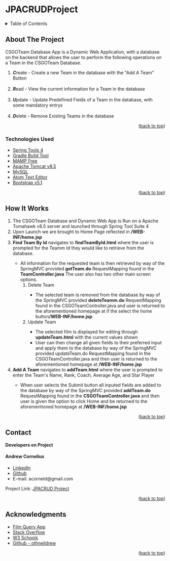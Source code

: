 # JPACRUDProject

<details>
  <summary>Table of Contents</summary>
  <ul>
    <li>
      <a href="#about-the-project">About The Project</a>
  </ul>
      <ul>
        <li><a href="#technologies-used">Technologies Used</a></li>
      </ul>
    </li>
  <ul>
    <li><a href="#howitworks">How It Works</a></li>
  </ul>  
  <ul>
    <li><a href="#contact">Contact</a></li>
  </ul>

  <ul>
    <li><a href="#acknowledgments">Acknowledgments</a></li>
    </ul>

</details>

<!-- ABOUT THE PROJECT -->

## About The Project

<p>CSGOTeam Database App is a Dynamic Web Application, with a database on the backend that allows the user to perform the following operations on a Team in the CSGOTeam Database.</p>
<ol>
<li><strong><em>C</em></strong>reate - Create a new Team in the database with the "Add A Team" Button</li>
<br>
<li><strong><em>R</em></strong>ead - View the current information for a Team in the database</li>
<br>
<li><strong><em>U</em></strong>pdate - Update Predefined Fields of a Team in the database, with some mandatory entrys</li>
<br>
<li><strong><em>D</em></strong>elete - Remove Existing Teams in the database</li>
</ol>
<!--[![Product Name Screen Shot][product-screenshot]](https://example.com) -->

<p align="right">(<a href="#top">back to top</a>)</p>

### Technologies Used

-   [Spring Tools 4](https://spring.io/tools)
-   [Gradle Build Tool](https://gradle.org/install/)
-   [MAMP Free](https://www.mamp.info/en/mac/)
-   [Apache Tomcat v8.5](https://tomcat.apache.org/)
-   [MySQL](https://www.mysql.com/)
-   [Atom Text Editor](https://atom.io/)
-   [Bootstrap v5.1](https://getbootstrap.com)

<p align="right">(<a href="#top">back to top</a>)</p>

## How It Works

<ol>
<li>
The CSGOTeam Database and Dynamic Web App is Run on a Apache Tomahawk v8.5 server and launched through Spring Tool Suite 4
</li>
<li>
Upon Launch we are brought to Home Page reflected in <strong>/WEB-INF/home.jsp</strong>
</li>
<li>
<strong>Find Team By Id</strong> navigates to <strong>findTeamById.html</strong> where the user is prompted for the Teamm Id they would like to retrieve from the database.
</li>
<ul>
<li>All information for the requested team is then retrieved by way of the SpringMVC provided <strong>getTeam.do</strong> RequestMapping found in the <strong>TeamController.java</strong>  The user also has two other main screen options.

  <ol>
    <li>Delete Team</li>
      <ul>
        <li>The selected team is removed from the database by way of the SpringMVC provided <strong>deleteTeamm.do</strong> RequestMapping found in the CSGOTeamController.java and user is returned to the aforementioned homepage at if the select the home button<strong>/WEB-INF/home.jsp</strong></li>
      </ul>
    <li>Update Team</li>
      <ul>
        <li>
        The selected film is displayed for editing through <strong>updateTeam.html</strong> with the current values shown</li>
        <li>
        User can then change all given fields to their preferred input and apply them to the database by way of the SpringMVC provided updateTeam.do RequestMapping found in the CSGOTeamController.java and then user is returned to the aforementioned homepage at <strong>/WEB-INF/home.jsp</strong>
        </li>
      </ul>
  </ol>

</ul>
<li>
<strong>Add A Team</strong> navigates to <strong>addTeam.html</strong> where the user is prompted to enter the Team's Name, Rank, Coach, Average Age, and Star Player
</li>
  <ul>
    <li>
    When user selects the Submit button all inputed fields are added to the database by way of the SpringMVC provided <strong>addTeam.do</strong> RequestMapping found in the <strong>CSGOTeamController.java</strong> and then user is given the option to click Home and  be returned to the aforementioned homepage at <strong>/WEB-INF/home.jsp</strong>
    </li>

  
  </ul>
</ol>

<p align="right">(<a href="#top">back to top</a>)</p>

## Contact

<strong>Developers on Project</strong>


<h4>Andrew Cornelius</h4>
<ul>
<li><a href="https://www.linkedin.com/in/andrew-cornelius-584b151a9">LinkedIn</a></li>
<li><a href="https://github.com/acorneld">Github</a></li>
<li> E-mail: acorneld@gmail.com</li>
</ul>

Project Link: [JPACRUD Project](https://github.com/acorneld/JPACRUDProject)

<p align="right">(<a href="#top">back to top</a>)</p>

<!-- ACKNOWLEDGMENTS -->

## Acknowledgments

-   [Film Query App](https://github.com/acorneld/FilmQueryProject)
-   [Stack Overflow](https://stackoverflow.com/)
-   [W3 Schools](https://www.w3schools.com/)
-   [Github - othneildrew](https://github.com/othneildrew/Best-README-Template)




<p align="right">(<a href="#top">back to top</a>)</p>
